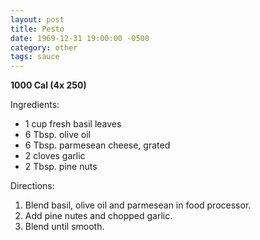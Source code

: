 ```yaml
---
layout: post
title: Pesto
date: 1969-12-31 19:00:00 -0500
category: other
tags: sauce
---
```

<b>1000 Cal (4x 250)</b>
<p>Ingredients:</p><ul>
<li>1 cup	fresh basil leaves</li>
<li>6 Tbsp.	olive oil</li>
<li>6 Tbsp.	parmesean cheese, grated</li>
<li>2 cloves	garlic</li>
<li>2 Tbsp.	pine nuts</li>
</ul>
<p>Directions:</p>
<ol>
<li>Blend basil, olive oil and parmesean in food processor.</li>
<li>Add pine nutes and chopped garlic.</li>
<li>Blend until smooth.</li>
</ol>
